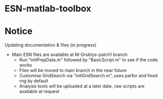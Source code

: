 # ESN-matlab-toolbox

# Notice
Updating documentation & files (in progress)

 * Main ESN files are available at M-Grublys-patch1 branch
   * Run "initPrepData.m" followed by "BasicScript.m" to see if the code works
   * Files will be moved to main branch in the near future
   * Customise GridSearch via "initGridSearch.m", uses parfor and fixed rng by default
   * Analysis tools will be uploaded at a later date, raw scripts are available at request
